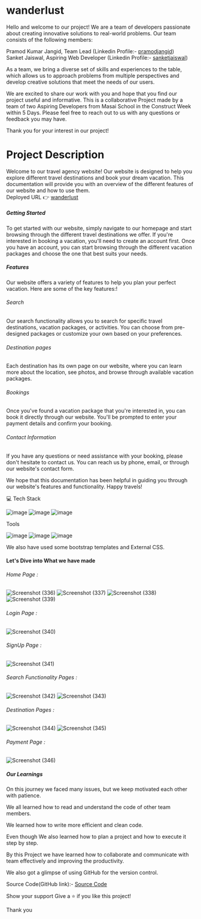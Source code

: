 # wanderlust

Hello and welcome to our project! We are a team of developers passionate about creating innovative solutions to real-world problems. Our team consists of the following members:

Pramod Kumar Jangid, Team Lead (Linkedin Profile:- [pramodjangid](https://www.linkedin.com/in/pramodjangid)) <br>
Sanket Jaiswal, Aspiring Web Developer (Linkedin Profile:- [sanketjaiswal](https://www.linkedin.com/mwlite/in/sanket244))

As a team, we bring a diverse set of skills and experiences to the table, which allows us to approach problems from multiple perspectives and develop creative solutions that meet the needs of our users.

We are excited to share our work with you and hope that you find our project useful and informative. This is a collaborative Project made by a team of two Aspiring Developers from Masai School in the Construct Week within 5 Days. Please feel free to reach out to us with any questions or feedback you may have.

Thank you for your interest in our project!

# Project Description
Welcome to our travel agency website! Our website is designed to help you explore different travel destinations and book your dream vacation. This documentation will provide you with an overview of the different features of our website and how to use them. <br>
Deployed URL 👉 [wanderlust](https://wanderlusttouragency.netlify.app/)

##### Getting Started
To get started with our website, simply navigate to our homepage and start browsing through the different travel destinations we offer. If you're interested in booking a vacation, you'll need to create an account first. Once you have an account, you can start browsing through the different vacation packages and choose the one that best suits your needs.

##### Features
Our website offers a variety of features to help you plan your perfect vacation. Here are some of the key features:!

###### Search
Our search functionality allows you to search for specific travel destinations, vacation packages, or activities. You can choose from pre-designed packages or customize your own based on your preferences.

###### Destination pages
Each destination has its own page on our website, where you can learn more about the location, see photos, and browse through available vacation packages.

###### Bookings
Once you've found a vacation package that you're interested in, you can book it directly through our website. You'll be prompted to enter your payment details and confirm your booking.

###### Contact Information
If you have any questions or need assistance with your booking, please don't hesitate to contact us. You can reach us by phone, email, or through our website's contact form.

We hope that this documentation has been helpful in guiding you through our website's features and functionality. Happy travels!


💻 Tech Stack

![image](https://user-images.githubusercontent.com/80309747/229348805-946f60f0-26c4-4069-9fb7-3d450e7abc51.png)
![image](https://user-images.githubusercontent.com/80309747/229348825-9ba7f0b5-db77-4025-8d48-d1e38421d0f0.png)
![image](https://user-images.githubusercontent.com/80309747/229348835-da03d010-e01e-4299-ad47-53e08d5b49fb.png)

Tools

![image](https://user-images.githubusercontent.com/80309747/229348866-a41c6e5d-458a-4396-a0f6-ce974e5cfae0.png)
![image](https://user-images.githubusercontent.com/80309747/229348874-6e5a14c8-46e7-457c-b14c-c2491866064f.png)
![image](https://user-images.githubusercontent.com/80309747/229348884-8fd728ce-a616-4341-a4ca-fe15677f0d3c.png)

We also have used some bootstrap templates and External CSS.


#### Let's Dive into What we have made

###### Home Page :

![Screenshot (336)](https://github.com/pramodjangid/neat-peace-82/assets/119347747/430a935f-037f-4f44-9621-9f8d0fbe9377)
![Screenshot (337)](https://github.com/pramodjangid/neat-peace-82/assets/119347747/d4f1232b-4731-44b2-9c01-121c85aeee27)
![Screenshot (338)](https://github.com/pramodjangid/neat-peace-82/assets/119347747/fb7284ad-b633-4ff9-b182-ba1bb34ca190)
![Screenshot (339)](https://github.com/pramodjangid/neat-peace-82/assets/119347747/a17f9fc4-6920-4af0-978d-b705249f6ba7)

###### Login Page :

![Screenshot (340)](https://github.com/pramodjangid/neat-peace-82/assets/119347747/8301f8aa-e180-4972-b4de-23af320346ee)

###### SignUp Page :

![Screenshot (341)](https://github.com/pramodjangid/neat-peace-82/assets/119347747/648bb9ba-5d23-402b-a6f8-ab4def2fa17e)

###### Search Functionality Pages :

![Screenshot (342)](https://github.com/pramodjangid/neat-peace-82/assets/119347747/3b863e86-f1bf-48b9-a184-e2140624a288)
![Screenshot (343)](https://github.com/pramodjangid/neat-peace-82/assets/119347747/697934ed-bfc8-45ef-b2ea-56039a546fa9)

###### Destination Pages :

![Screenshot (344)](https://github.com/pramodjangid/neat-peace-82/assets/119347747/c811009c-8351-4486-8be1-210c1bb8c4a1)
![Screenshot (345)](https://github.com/pramodjangid/neat-peace-82/assets/119347747/0d909fdb-11f3-4539-a79a-d60ebd1b4d34)


###### Payment Page :

![Screenshot (346)](https://github.com/pramodjangid/neat-peace-82/assets/119347747/43d4ff7c-ee65-4ab0-a646-87bcf34d97c7)



##### Our Learnings

On this journey we faced many issues, but we keep motivated each other with patience.

We all learned how to read and understand the code of other team members.

We learned how to write more efficient and clean code.

Even though We also learned how to plan a project and how to execute it step by step.

By this Project we have learned how to collaborate and communicate with team effectively and improving the productivity.

We also got a glimpse of using GitHub for the version control.

Source Code(GitHub link):- [Source Code](https://github.com/pramodjangid/neat-peace-82)

Show your support
Give a ⭐️ if you like this project!

Thank you








